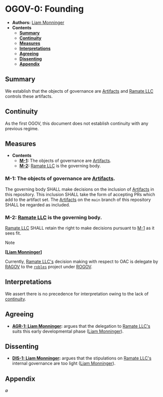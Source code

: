 # OGOV-0: Founding
- **Authors:** [Liam Monninger](mailto:liam@ramate.io)
- **Contents**
    - **[Summary](#summary)**
    - **[Continuity](#continuity)**
    - **[Measures](#measures)**
    - **[Interpretations](#interpretations)**
    - **[Agreeing](#agreeing)**
    - **[Dissenting](#dissenting)**
    - **[Appendix](#appendix)**

## Summary
We establish that the objects of governance are [Artifacts](../../../oglo/oera-000-000-000-dulan/oglo-000-000-000-artifact/README.md) and [Ramate LLC](https://www.ramate.io) controls these artifacts.

## Continuity 
As the first OGOV, this document does not establish continuity with any previous regime. 

## Measures
- **Contents**
    - **[M-1](#m1-the-objects-of-governance-are-artifacts):** The objects of governance are [Artifacts](../../../oglo/oera-000-000-000-dulan/oglo-000-000-000-artifact/README.md).
    - **[M-2](#m2-ramate-llc-is-the-governing-body):** [Ramate LLC](https://www.ramate.io) is the governing body.

### M-1: The objects of governance are [Artifacts](../../../oglo/oera-000-000-000-dulan/oglo-000-000-000-artifact/README.md).
The governing body SHALL make decisions on the inclusion of [Artifacts](../../../oglo/oera-000-000-000-dulan/oglo-000-000-000-artifact/README.md) in this repository. This inclusion SHALL take the form of accepting PRs which add to the artifact set. The [Artifacts](../../oglo/oera-000-000-000-dulan/oglo-000-000-000-artifact/README.md) on the `main` branch of this repository SHALL be regarded as included. 

### M-2: [Ramate LLC](https://www.ramate.io) is the governing body.
[Ramate LLC](https://www.ramate.io) SHALL retain the right to make decisions pursuant to [M-1](#m1-artifacts-are-the-objects-of-governance) as it sees fit. 

> [!NOTE] 
>
> **[[Liam Monninger](mailto:liam@ramate.io)]**
>
> Currently, [Ramate LLC's](https://www.ramate.io) decision making with respect to OAC is delegate by [RAGOV](https://github.com/ramate-io/ramate/tree/main/ragov) to the [`robles`](https://github.com/ramate-io/robles) project under [ROGOV](https://github.com/ramate-io/robles/tree/main/rogov). 

## Interpretations
We assert there is no precedence for interpretation owing to the lack of [continuity](#continuity).

## Agreeing
- **[AGR-1: Liam Monninger](./agreeing/agr-001-liam-monninger/README.md):** argues that the delegation to [Ramate LLC's](https://www.ramate.io) suits this early developmental phase ([Liam Monninger](mailto:liam@ramate.io)).

## Dissenting
- **[DIS-1: Liam Monninger](./dissenting/dis-001-liam-monninger/README.md):** argues that the stipulations on [Ramate LLC's](https://www.ramate.io) internal governance are too light ([Liam Monninger](mailto:liam@ramate.io)).

## Appendix
$\emptyset$